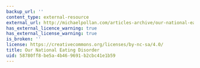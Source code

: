 ```yaml
---
backup_url: ''
content_type: external-resource
external_url: http://michaelpollan.com/articles-archive/our-national-eating-disorder/
has_external_licence_warning: true
has_external_license_warning: true
is_broken: ''
license: https://creativecommons.org/licenses/by-nc-sa/4.0/
title: Our National Eating Disorder
uid: 58780ff8-be5a-4b46-9691-b2cbc41e1b59
---
```

